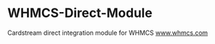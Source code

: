 WHMCS-Direct-Module
===================

Cardstream direct integration module for WHMCS www.whmcs.com
